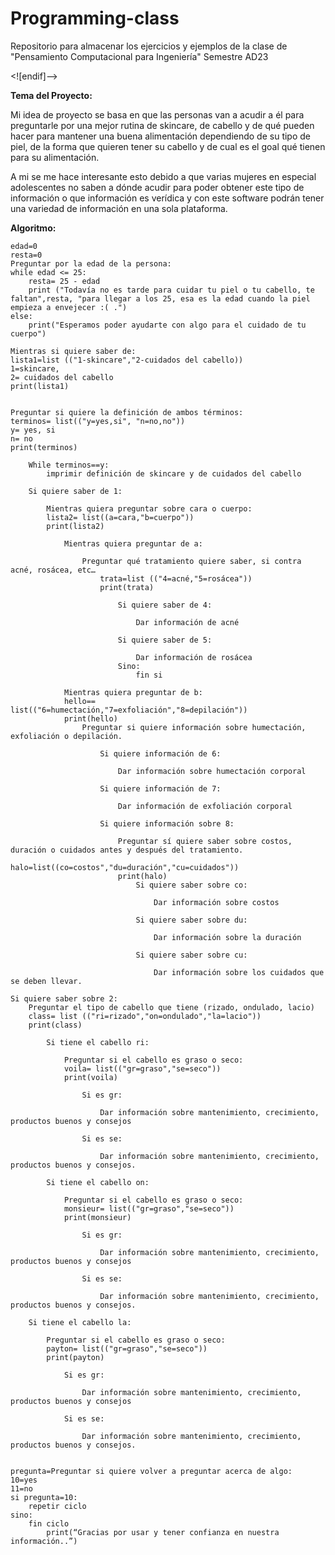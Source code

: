 # Programming-class
Repositorio para almacenar los ejercicios y ejemplos de la clase de "Pensamiento Computacional para Ingeniería" Semestre AD23

<![endif]-->

**Tema del Proyecto:**

Mi idea de proyecto se basa en que las personas van a acudir a él para preguntarle por una mejor rutina de skincare, de cabello y de qué pueden hacer para mantener una buena alimentación dependiendo de su tipo de piel, de la forma que quieren tener su cabello y de cual es el goal qué tienen para su alimentación.

A mi se me hace interesante esto debido a que varias mujeres en especial adolescentes no saben a dónde acudir para poder obtener este tipo de información o que información es verídica y con este software podrán tener una variedad de información en una sola plataforma.

**Algoritmo:**
	
	
	edad=0
	resta=0
	Preguntar por la edad de la persona:
	while edad <= 25:
		resta= 25 - edad
		print ("Todavía no es tarde para cuidar tu piel o tu cabello, te faltan",resta, "para llegar a los 25, esa es la edad cuando la piel empieza a envejecer :( .")
	else:
		print("Esperamos poder ayudarte con algo para el cuidado de tu cuerpo")
	
	Mientras si quiere saber de:
	lista1=list (("1-skincare","2-cuidados del cabello))
	1=skincare,
	2= cuidados del cabello 
	print(lista1)
	
	 
	Preguntar si quiere la definición de ambos términos:
	terminos= list(("y=yes,si", "n=no,no"))
	y= yes, si
	n= no
	print(terminos)
		
		While terminos==y:
			imprimir definición de skincare y de cuidados del cabello
		
		Si quiere saber de 1:
		
			Mientras quiera preguntar sobre cara o cuerpo:
			lista2= list((a=cara,"b=cuerpo"))
			print(lista2)

				Mientras quiera preguntar de a:
		
					Preguntar qué tratamiento quiere saber, si contra acné, rosácea, etc…
						trata=list (("4=acné,"5=rosácea"))
						print(trata)

							Si quiere saber de 4:

								Dar información de acné

							Si quiere saber de 5:

								Dar información de rosácea
							Sino:
								fin si

				Mientras quiera preguntar de b:
				hello== list(("6=humectación,"7=exfoliación","8=depilación"))
				print(hello)
					Preguntar si quiere información sobre humectación, exfoliación o depilación. 

						Si quiere información de 6:

							Dar información sobre humectación corporal

						Si quiere información de 7:

							Dar información de exfoliación corporal

						Si quiere información sobre 8:

							Preguntar sí quiere saber sobre costos, duración o cuidados antes y después del tratamiento.
							halo=list((co=costos","du=duración","cu=cuidados"))
							print(halo)
								Si quiere saber sobre co:

									Dar información sobre costos

								Si quiere saber sobre du:

									Dar información sobre la duración

								Si quiere saber sobre cu:

									Dar información sobre los cuidados que se deben llevar.

	Si quiere saber sobre 2:
		Preguntar el tipo de cabello que tiene (rizado, ondulado, lacio)
		class= list (("ri=rizado","on=ondulado","la=lacio"))
		print(class)
		
			Si tiene el cabello ri:

				Preguntar si el cabello es graso o seco:
				voila= list(("gr=graso","se=seco"))
				print(voila)
				
					Si es gr:

						Dar información sobre mantenimiento, crecimiento, productos buenos y consejos

					Si es se:

						Dar información sobre mantenimiento, crecimiento, productos buenos y consejos.

			Si tiene el cabello on:

				Preguntar si el cabello es graso o seco:
				monsieur= list(("gr=graso","se=seco"))
				print(monsieur)

					Si es gr:

						Dar información sobre mantenimiento, crecimiento, productos buenos y consejos

					Si es se:

						Dar información sobre mantenimiento, crecimiento, productos buenos y consejos.

		Si tiene el cabello la:

			Preguntar si el cabello es graso o seco:
			payton= list(("gr=graso","se=seco"))
			print(payton)

				Si es gr:

					Dar información sobre mantenimiento, crecimiento, productos buenos y consejos

				Si es se:

					Dar información sobre mantenimiento, crecimiento, productos buenos y consejos.


	pregunta=Preguntar si quiere volver a preguntar acerca de algo:
	10=yes
	11=no
	si pregunta=10:
		repetir ciclo
	sino:
		fin ciclo
			print(“Gracias por usar y tener confianza en nuestra información..”)
